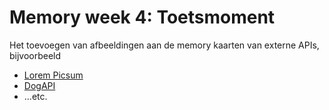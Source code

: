 # Memory week 4: Toetsmoment

Het toevoegen van afbeeldingen aan de memory kaarten van externe APIs, bijvoorbeeld
- [Lorem Picsum](https://picsum.photos/)
- [DogAPI](https://dog.ceo/dog-api/)
- ...etc.